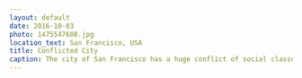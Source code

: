 ```yaml
---
layout: default
date: 2016-10-03
photo: 1475547608.jpg
location_text: San Francisco, USA
title: Conflicted City
caption: The city of San Francisco has a huge conflict of social classes. First, there is all those rich people working in the area. Second, the more modest people that struggle to survive in a city where accomodations became very very expensive. And finally a lot of homeless people staying around as the city helps them in different ways. But this conflict also makes the beauty and complexity of San Francisco!
---
```

